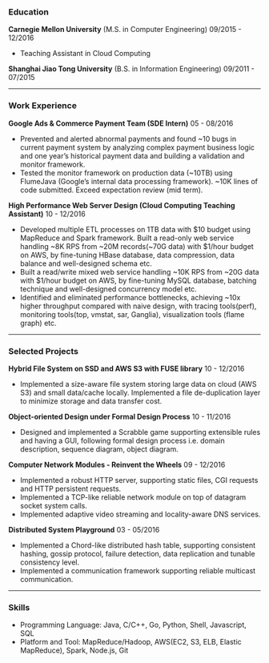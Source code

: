 
### Education                                                                       	                                               
**Carnegie Mellon University** (M.S. in Computer Engineering) 09/2015 - 12/2016

- Teaching Assistant in Cloud Computing

**Shanghai Jiao Tong University**  (B.S. in Information Engineering) 09/2011 - 07/2015

---

### Work Experience

**Google Ads & Commerce Payment Team (SDE Intern)** 05 - 08/2016

- Prevented and alerted abnormal payments and found ~10 bugs in current payment system by analyzing complex payment business logic and one year’s historical payment data and building a validation and monitor framework.
- Tested the monitor framework on production data (~10TB) using FlumeJava (Google’s internal data processing framework).
~10K lines of code submitted. Exceed expectation review (mid term).

**High Performance Web Server Design (Cloud Computing Teaching Assistant)** 10 - 12/2016

- Developed multiple ETL processes on 1TB data with $10 budget using MapReduce and Spark framework.
Built a read-only web service handling ~8K RPS from ~20M records(~70G data) with $1/hour budget on AWS, by fine-tuning HBase database, data compression, data balance and well-designed schema etc.
- Built a read/write mixed web service handling ~10K RPS from ~20G data with $1/hour budget on AWS, by fine-tuning MySQL database, batching technique and well-designed concurrency model etc.
- Identified and eliminated performance bottlenecks, achieving ~10x higher throughput compared with naive design, with tracing tools(perf), monitoring tools(top, vmstat, sar, Ganglia), visualization tools (flame graph) etc.

---

### Selected Projects

**Hybrid File System on SSD and AWS S3 with FUSE library** 10 - 12/2016

- Implemented a size-aware file system storing large data on cloud (AWS S3) and small data/cache locally.
Implemented a file de-duplication layer to minimize storage and data transfer cost.

**Object-oriented Design under Formal Design Process** 10 - 11/2016

- Designed and implemented a Scrabble game supporting extensible rules and having a GUI, following formal design process i.e. domain description, sequence diagram, object diagram.

**Computer Network Modules - Reinvent the Wheels** 09 - 12/2016

- Implemented a robust HTTP server, supporting static files, CGI requests and HTTP persistent requests.
- Implemented a TCP-like reliable network module on top of datagram socket system calls.
- Implemented adaptive video streaming and locality-aware DNS services.

**Distributed System Playground** 03 - 05/2016                                                                                       

- Implemented a Chord-like distributed hash table, supporting consistent hashing, gossip protocol, failure detection, data replication and tunable consistency level.
- Implemented a communication framework supporting reliable multicast communication.

---

### Skills
                                                                                                                                                
- Programming Language: Java, C/C++, Go, Python, Shell, Javascript, SQL
- Platform and Tool: MapReduce/Hadoop, AWS(EC2, S3, ELB, Elastic MapReduce), Spark, Node.js, Git


